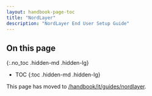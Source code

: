 ```yaml
---
layout: handbook-page-toc
title: "NordLayer"
description: "NordLayer End User Setup Guide"
---
```

<link rel="stylesheet" type="text/css" href="/stylesheets/biztech.css" />

## On this page
{:.no_toc .hidden-md .hidden-lg}

- TOC
{:toc .hidden-md .hidden-lg}

This page has moved to [/handbook/it/guides/nordlayer](/handbook/it/guides/nordlayer).